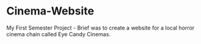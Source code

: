 # Cinema-Website
My First Semester Project - Brief was to create a website for a local horror cinema chain called Eye Candy Cinemas. 
